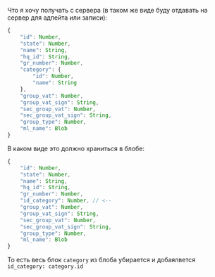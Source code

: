 Что я хочу получать с сервера (в таком же виде буду отдавать на сервер для адпейта или записи):
```javascript
{
    "id": Number,
    "state": Number,
    "name": String,
    "hq_id": String,
    "gr_number": Number,
    "category": {
        "id": Number,
        "name": String
    },
    "group_vat": Number,
    "group_vat_sign": String,
    "sec_group_vat": Number,
    "sec_group_vat_sign": String,
    "group_type": Number,
    "ml_name": Blob
}
```


В каком виде это должно храниться в блобе:
```javascript
{
    "id": Number,
    "state": Number,
    "name": String,
    "hq_id": String,
    "gr_number": Number,
    "id_category": Number, // <-- 
    "group_vat": Number,
    "group_vat_sign": String,
    "sec_group_vat": Number,
    "sec_group_vat_sign": String,
    "group_type": Number,
    "ml_name": Blob
}
```

То есть весь блок `category` из блоба убирается и добаялвется `id_category: category.id`